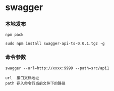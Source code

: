 <!--
 * @Date: 2022-10-11 11:00:49
 * @LastEditors: dengxin 994386508@qq.com
 * @LastEditTime: 2022-12-01 21:37:02
 * @FilePath: /swaggerapits/README.md
-->

# swagger

### 本地发布

```
npm pack

sudo npm install swagger-api-ts-0.0.1.tgz -g
```

### 命令参数

```
swagger --url=http://xxxx:9999 --path=src/api1

url  接口文档地址
path 存入命令行当前文件下的路径
```
